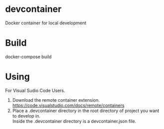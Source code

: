 # devcontainer
Docker container for local development

# Build
docker-compose build


# Using
For Visual Sudio Code Users.
1. Download the remote container extension. https://code.visualstudio.com/docs/remote/containers
2. Place a .devcontainer directory in the root directory of project you want to develop in.  
    Inside the .devcontainer directory is a devcontainer.json file.  





 